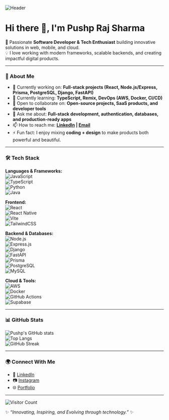 ![Header](https://capsule-render.vercel.app/api?type=waving&color=gradient&height=200&section=header&text=Pushp%20Raj%20Sharma&fontSize=40&fontAlignY=35&animation=twinkling&fontColor=ffffff)

# Hi there 👋, I'm Pushp Raj Sharma  

🚀 Passionate **Software Developer & Tech Enthusiast** building innovative solutions in web, mobile, and cloud.  
💡 I love working with modern frameworks, scalable backends, and creating impactful digital products.  

---

### 🌟 About Me  
- 🔭 Currently working on: **Full-stack projects (React, Node.js/Express, Prisma, PostgreSQL, Django, FastAPI)**  
- 🌱 Currently learning: **TypeScript, Remix, DevOps (AWS, Docker, CI/CD)**  
- 👯 Open to collaborate on: **Open-source projects, SaaS products, and developer tools**  
- 💬 Ask me about: **Full-stack development, authentication, databases, and production-ready apps**  
- 📫 How to reach me: **[LinkedIn](https://www.linkedin.com/in/pushp-raj-sharma-a84b79243/) | [Email](mailto:pusprajsharma314@gmail.com)**  
- ⚡ Fun fact: I enjoy mixing **coding + design** to make products both powerful and beautiful.  

---

### 🛠️ Tech Stack  

**Languages & Frameworks:**  
![JavaScript](https://img.shields.io/badge/Code-JavaScript-yellow?logo=javascript)  
![TypeScript](https://img.shields.io/badge/Code-TypeScript-blue?logo=typescript)  
![Python](https://img.shields.io/badge/Code-Python-green?logo=python)  
![Java](https://img.shields.io/badge/Code-Java-red?logo=java)  

**Frontend:**  
![React](https://img.shields.io/badge/Frontend-React-61DAFB?logo=react)  
![React Native](https://img.shields.io/badge/Mobile-React%20Native-61DAFB?logo=react)  
![Vite](https://img.shields.io/badge/Build-Vite-646CFF?logo=vite)  
![TailwindCSS](https://img.shields.io/badge/UI-TailwindCSS-38B2AC?logo=tailwind-css)  

**Backend & Databases:**  
![Node.js](https://img.shields.io/badge/Backend-Node.js-43853D?logo=node.js)  
![Express.js](https://img.shields.io/badge/Backend-Express.js-black?logo=express)  
![Django](https://img.shields.io/badge/Backend-Django-092E20?logo=django)  
![FastAPI](https://img.shields.io/badge/Backend-FastAPI-009688?logo=fastapi)  
![Prisma](https://img.shields.io/badge/ORM-Prisma-2D3748?logo=prisma)  
![PostgreSQL](https://img.shields.io/badge/Database-PostgreSQL-316192?logo=postgresql)  
![MySQL](https://img.shields.io/badge/Database-MySQL-4479A1?logo=mysql)  

**Cloud & Tools:**  
![AWS](https://img.shields.io/badge/Cloud-AWS-FF9900?logo=amazon-aws)  
![Docker](https://img.shields.io/badge/Container-Docker-2496ED?logo=docker)  
![GitHub Actions](https://img.shields.io/badge/CI/CD-GitHub%20Actions-2088FF?logo=github-actions)  
![Supabase](https://img.shields.io/badge/Backend-Supabase-3FCF8E?logo=supabase)  

---

### 📊 GitHub Stats  

![Pushp's GitHub stats](https://github-readme-stats.vercel.app/api?username=pushp314&show_icons=true&theme=radical)  
![Top Langs](https://github-readme-stats.vercel.app/api/top-langs/?username=pushp314&layout=compact&theme=radical)  
![GitHub Streak](https://github-readme-streak-stats.herokuapp.com/?user=pushp314&theme=radical)  

---

### 🌍 Connect With Me  
- 💼 [LinkedIn](https://www.linkedin.com/in/pushp-raj-sharma-a84b79243/)  
- 📷 [Instagram](https://instagram.com/pushpraj_sharma_2804)  
- 🌐 [Portfolio](https://pushp-portfolio.vercel.app)  

---

![Visitor Count](https://komarev.com/ghpvc/?username=pushp314&color=blue)

✨ *“Innovating, Inspiring, and Evolving through technology.”* ✨
